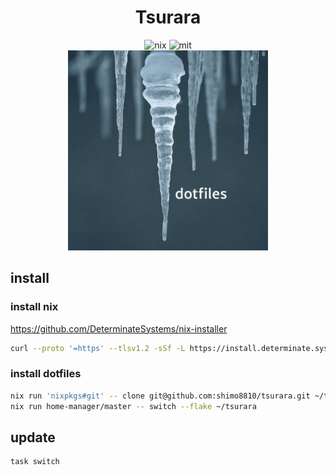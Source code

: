 <h1 align="center">Tsurara</h1>
<div align="center">
  <img alt="nix" src="https://img.shields.io/badge/nix-5E81AC?style=for-the-badge&logo=nixos&logoColor=white">
  <img alt="mit" src="https://img.shields.io/github/license/shimo8810/tsurara?style=for-the-badge">
  <div>
  <img alt="logo" src="./assets/header_image.jpg" width="320">
  </div>
</div>

## install

### install nix

https://github.com/DeterminateSystems/nix-installer

```sh
curl --proto '=https' --tlsv1.2 -sSf -L https://install.determinate.systems/nix | sh -s -- install
```

### install dotfiles

```sh
nix run 'nixpkgs#git' -- clone git@github.com:shimo8810/tsurara.git ~/tsurara
nix run home-manager/master -- switch --flake ~/tsurara
```

## update

```sh
task switch
```
